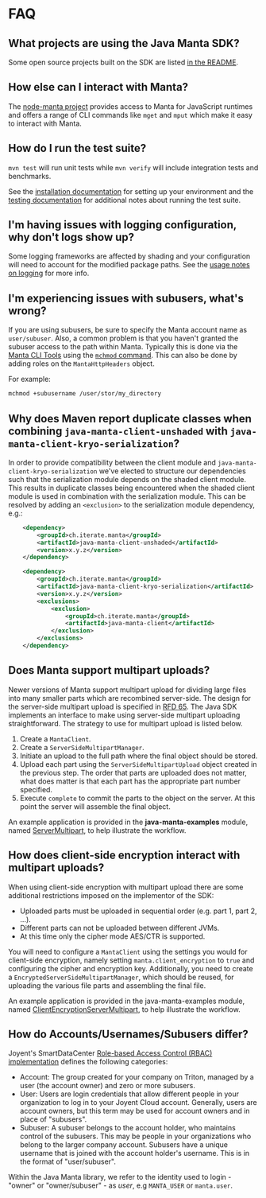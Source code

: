 # FAQ

## What projects are using the Java Manta SDK?

Some open source projects built on the SDK are listed [in the README](/README.md).

## How else can I interact with Manta?

The [node-manta project](https://github.com/joyent/node-manta) provides access to Manta
for JavaScript runtimes and offers a range of CLI commands like `mget` and `mput` which
make it easy to interact with Manta.

## How do I run the test suite?

`mvn test` will run unit tests while `mvn verify` will include integration tests and benchmarks.

See the [installation documentation](/USAGE.md) for setting up your environment and the
[testing documentation](/TESTING.md) for additional notes about running the test suite.

## I'm having issues with logging configuration, why don't logs show up?

Some logging frameworks are affected by shading and your configuration will need to account for
the modified package paths. See the [usage notes on logging](/USAGE.md#logging)
for more info.

## I'm experiencing issues with subusers, what's wrong?

If you are using subusers, be sure to specify the Manta account name as `user/subuser`.
Also, a common problem is that you haven't granted the subuser access to the
path within Manta. Typically this is done via the
[Manta CLI Tools](https://apidocs.joyent.com/manta/commands-reference.html)
using the [`mchmod` command](https://github.com/joyent/node-manta/blob/master/docs/man/mchmod.md).
This can also be done by adding roles on the `MantaHttpHeaders` object.

For example:

```bash
mchmod +subusername /user/stor/my_directory
```

## Why does Maven report duplicate classes when combining `java-manta-client-unshaded` with `java-manta-client-kryo-serialization`?

In order to provide compatibility between the client module and `java-manta-client-kryo-serialization`
we've elected to structure our dependencies such that the serialization module depends on the shaded client
module. This results in duplicate classes being encountered when the shaded client module is used in combination
with the serialization module. This can be resolved by adding an `<exclusion>` to the serialization module
dependency, e.g.:

```xml
    <dependency>
        <groupId>ch.iterate.manta</groupId>
        <artifactId>java-manta-client-unshaded</artifactId>
        <version>x.y.z</version>
    </dependency>

    <dependency>
        <groupId>ch.iterate.manta</groupId>
        <artifactId>java-manta-client-kryo-serialization</artifactId>
        <version>x.y.z</version>
        <exclusions>
            <exclusion>
                <groupId>ch.iterate.manta</groupId>
                <artifactId>java-manta-client</artifactId>
            </exclusion>
        </exclusions>
    </dependency>
```

## Does Manta support multipart uploads?

Newer versions of Manta support multipart upload for dividing large files into many smaller parts
which are recombined server-side. The design for the server-side multipart upload is specified in
[RFD 65](https://github.com/joyent/rfd/tree/master/rfd/0065). The Java SDK
implements an interface to make using server-side multipart uploading
straightforward. The strategy to use for multipart upload is listed below.

1. Create a `MantaClient`.
2. Create a `ServerSideMultipartManager`.
3. Initiate an upload to the full path where the final object should be stored.
4. Upload each part using the `ServerSideMultipartUpload` object created in the
   previous step. The order that parts are uploaded does not matter,
   what does matter is that each part has the appropriate part number specified.
5. Execute `complete` to commit the parts to the object on the server. At this
   point the server will assemble the final object.

An example application is provided in the **java-manta-examples** module, named
[ServerMultipart](/java-manta-examples/src/main/java/ServerMultipart.java),
to help illustrate the workflow.

## How does client-side encryption interact with multipart uploads?

When using client-side encryption with multipart upload there are some
additional restrictions imposed on the implementor of the SDK:

* Uploaded parts must be uploaded in sequential order (e.g. part 1,
  part 2, ...).
* Different parts can not be uploaded between different JVMs.
* At this time only the cipher mode AES/CTR is supported.

You will need to configure a `MantaClient` using the
settings you would for client-side encryption, namely setting
`manta.client_encryption` to `true` and configuring the cipher and
encryption key.  Additionally, you need to create a
`EncryptedServerSideMultipartManager`, which should be reused, for
uploading the various file parts and assembling the final file.

An example application is provided in the java-manta-examples module,
named [ClientEncryptionServerMultipart](/java-manta-examples/src/main/java/ClientEncryptionServerMultipart.java),
to help illustrate the workflow.

## How do Accounts/Usernames/Subusers differ?

Joyent's SmartDataCenter [Role-based Access Control (RBAC)
implementation](https://docs.joyent.com/public-cloud/rbac/users)
defines the following categories:

 - Account: The group created for your company on Triton, managed by
 a user (the account owner) and zero or more subusers.
 - User: Users are login credentials that allow different people in your
 organization to log in to your Joyent Cloud account. Generally, users
 are account owners, but this term may be used for account owners and
 in place of "subusers".
 - Subuser: A subuser belongs to the account holder, who maintains control
 of the subusers. This may be people in your organizations who belong to the
 larger company account. Subusers have a unique username that is joined with
 the account holder's username. This is in the format of "user/subuser".

Within the Java Manta library, we refer to the identity used to login -
"owner" or "owner/subuser" - as *user*, e.g `MANTA_USER` or `manta.user`.
